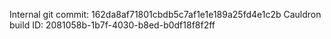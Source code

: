 Internal git commit: 162da8af71801cbdb5c7af1e1e189a25fd4e1c2b
Cauldron build ID: 2081058b-1b7f-4030-b8ed-b0df18f8f2ff
